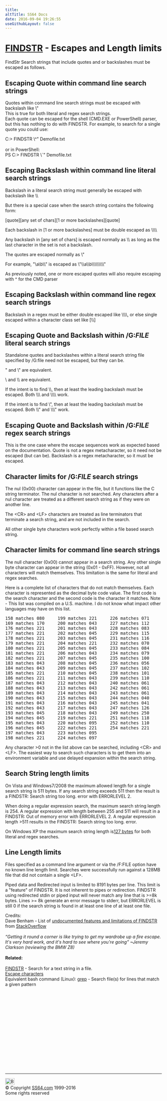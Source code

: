 ```yaml
---
title:
altTitle: SS64 Docs
date: 2016-09-04 19:26:55
useGithubLayout: false
---
```

<!-- #BeginLibraryItem "/Library/head_nt.lbi" --><!-- #EndLibraryItem --><h1><a href="findstr.html">FINDSTR</a> - Escapes and Length limits</h1> 
<p>FindStr Search strings that include quotes and or backslashes must be escaped as follows.</p>
<h2>Escaping Quote within command line search strings</h2>
<p>Quotes within command line search strings must be escaped with backslash like <span class="code">\"</span><br>
  This is true for both literal and regex search strings.<br>
Each quote can be escaped for the shell (CMD.EXE  or PowerShell) parser, but this has nothing to do with FINDSTR. For example, to search  for a single quote you could use:</p>
<p><span class="code">C:&gt; FINDSTR \^" Demofile.txt<br>
  <br>
  </span>or in PowerShell:<br>
  <span class="code">PS C:&gt; FINDSTR \`" Demofile.txt</span></p>
<h2>Escaping Backslash within command line literal search strings</h2>
<p>  Backslash in a literal search string must generally be escaped with backslash like<span class="code"> \\</span></p>
<p>But there is a special case when the search string contains the following form:</p>
<p class="code">[quote][any set of chars][1 or more backslashes][quote]</p>
<p>Each backslash in <span class="code">[1 or more backslashes]</span> must be double escaped as<span class="code"> \\\\</span></p>
<p>Any backslash in <span class="code">[any set of chars]</span> is escaped normally as <span class="code">\\</span> as long as the last character in the set is not a backslash.</p>
<p>The quotes are escaped normally as <span class="code">\"</span></p>
<p>For example,<span class="code"> "\a\b\\"</span> is escaped as <span class="code">\"\\a\\b\\\\\\\\\"</span></p>
<p>As previously noted, one or more escaped quotes will also require escaping with ^ for the CMD parser</p>
<h2>Escaping Backslash within command line regex search strings</h2>
<p>  Backslash in a regex must be either double escaped like <span class="code">\\\\</span>, or else single escaped within a character class set like <span class="code">[\\]</span></p>
<h2>Escaping Quote and Backslash within /G:<i>FILE</i> literal search strings</h2>
<p>  Standalone quotes and backslashes within a literal search string file specified by /G:file need not be escaped, but they can be.</p>
<p><span class="code">"</span> and <span class="code">\"</span> are equivalent.</p>
<p><span class="code">\ </span>and <span class="code">\\</span> are equivalent.</p>
<p>If the intent is to find <span class="code">\\</span>, then at least the leading backslash must be escaped. Both<span class="code"> \\\</span> and <span class="code">\\\\</span> work.</p>
<p>If the intent is to find <span class="code">\"</span>, then at least the leading backslash must be escaped. Both <span class="code">\\"</span> and <span class="code">\\\"</span> work.</p>
<h2>Escaping Quote and Backslash within /G:<i>FILE</i> regex search strings</h2>
<p>  This is the one case where the escape sequences work as expected based  on the documentation. Quote is not a regex metacharacter, so it need not  be escaped (but can be). Backslash is a regex metacharacter, so it must  be escaped.</p>
<h2>Character limits for /G:<i>FILE</i> search strings</h2>
<p> The nul (0x00) character can appear in the file, but it functions like  the C string terminator. The nul character is not searched. Any  characters after a nul character are treated as a different search  string as if they were on another line.</p>
<p>The &lt;CR&gt; and &lt;LF&gt; characters are treated as line  terminators that terminate a search string, and are not included in the  search.</p>
<p>All other single byte characters work perfectly within a file based search string.</p>
<h2>Character limits for command line search strings</h2>
<p>  The null character (0x00) cannot appear in a search string. Any other  single byte character can appear in the string (0x01 - 0xFF). However,  not all characters will match themselves. This limitation is the same  for literal and regex searches.</p>
<p>Here is a complete list of characters that do not match themselves.  Each character is represented as the decimal byte code value. The first  code is the search character and the second code is the character it  matches. Note - This list was compiled on a U.S. machine. I do not know what impact other languages may have on this list.</p>
<pre>158 matches 080     199 matches 221     226 matches 071
169 matches 170     200 matches 043     227 matches 112
176 matches 221     201 matches 043     228 matches 083
177 matches 221     202 matches 045     229 matches 115
178 matches 221     203 matches 045     231 matches 116
179 matches 221     204 matches 221     232 matches 070
180 matches 221     205 matches 045     233 matches 084
181 matches 221     206 matches 043     234 matches 079
182 matches 221     207 matches 045     235 matches 100
183 matches 043     208 matches 045     236 matches 056
184 matches 043     209 matches 045     237 matches 102
185 matches 221     210 matches 045     238 matches 101
186 matches 221     211 matches 043     239 matches 110
187 matches 043     212 matches 043     240 matches 061
188 matches 043     213 matches 043     242 matches 061
189 matches 043     214 matches 043     243 matches 061
190 matches 043     215 matches 043     244 matches 040
191 matches 043     216 matches 043     245 matches 041
192 matches 043     217 matches 043     247 matches 126
193 matches 045     218 matches 043     249 matches 250
194 matches 045     219 matches 221     251 matches 118
195 matches 043     220 matches 095     252 matches 110
196 matches 045     222 matches 221     254 matches 221
197 matches 043     223 matches 095
198 matches 221     224 matches 097 </pre>
<p>Any character &gt;0 not in the list above can be searched, including  &lt;CR&gt; and &lt;LF&gt;. The easiest way to search such characters is  to get them into an environment variable and use delayed expansion  within the search string.</p>
<h2>Search String length limits</h2>
<p> On Vista and Windows7/2008 the maximum allowed length for a single search string is 511  bytes. If any search string exceeds 511 then the result is a FINDSTR: Search string too long. error with ERRORLEVEL 2.</p>
<p>When doing a regular expression search, the maximum search string  length is 254. A regular expression with length between 255 and 511 will  result in a FINDSTR: Out of memory error with ERRORLEVEL 2. A regular expression length &gt;511 results in the FINDSTR: Search string too long. error.</p>
<p>On Windows XP the maximum search string length is<a href="https://groups.google.com/forum/#!topic/alt.msdos.batch.nt/n36VGULacVU">127 bytes</a> for both literal and regex searches.</p>
<h2>Line Length limits</h2>
<p> Files specified as a command line argument or via the <span class="code">/F:FILE</span> option  have no known line length limit. Searches were successfully run against a  128MB file that did not contain a single &lt;LF&gt;.</p>
<p>Piped data and Redirected input is limited to 8191 bytes per line.  This limit is a "feature" of FINDSTR. It is not inherent to pipes or  redirection. FINDSTR using redirected stdin or piped input will never  match any line that is &gt;=8k bytes. Lines &gt;= 8k generate an error  message to stderr, but ERRORLEVEL is still 0 if the search string is  found in at least one line of at least one file.</p>
<p>Credits:<br>
  Dave Benham - List of    <a href="http://stackoverflow.com/questions/8844868/what-are-the-undocumented-features-and-limitations-of-the-windows-findstr-comman">undocumented features and limitations of FINDSTR </a>from <a href="http://stackoverflow.com">StackOverflow</a><br>
  <span class="quote"><br>
  <i>“Getting it round a corner is like trying to get my wardrobe up a fire  escape. It's very hard work, and it's hard to see where you're going” ~Jeremy Clarkson (reviewing the BMW Z8)</i> </span><br>
<br>
<b> Related:</b><br>
<br>
<a href="findstr.html">FINDSTR</a> - Search for a text string in a file.<br>
<a href="syntax-esc.html">Escape characters</a><br>
Equivalent bash command (Linux): <a href="../bash/grep.html">grep</a> - Search file(s) for lines that match a given pattern</p><!-- #BeginLibraryItem "/Library/foot_nt.lbi" --><p>
<!-- windows300 -->
<ins class="adsbygoogle" style="display:inline-block;width:300px;height:250px" data-ad-client="ca-pub-6140977852749469" data-ad-slot="7649547908"></ins>
<script>
(adsbygoogle = window.adsbygoogle || []).push({});
</script></p>
<hr>
<div id="bl" class="footer"><a href="findstr-escapes.html#"><img src="../images/top.png" width="30" height="22" alt="Back to the Top"></a></div>
<div id="br" class="footer, tagline">© Copyright <a href="http://ss64.com/">SS64.com</a> 1999-2016<br>
Some rights reserved</div><!-- #EndLibraryItem -->
